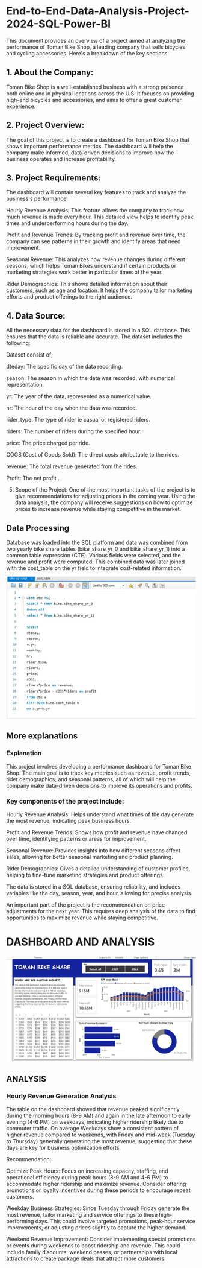 # End-to-End-Data-Analysis-Project-2024-SQL-Power-BI

This document provides an overview of a project aimed at analyzing the performance of Toman Bike Shop, a leading company that sells bicycles and cycling accessories. Here's a breakdown of the key sections:

## 1. About the Company:
Toman Bike Shop is a well-established business with a strong presence both online and in physical locations across the U.S. It focuses on providing high-end bicycles and accessories, and aims to offer a great customer experience.

## 2. Project Overview:
The goal of this project is to create a dashboard for Toman Bike Shop that shows important performance metrics. The dashboard will help the company make informed, data-driven decisions to improve how the business operates and increase profitability.

## 3. Project Requirements:
The dashboard will contain several key features to track and analyze the business's performance:

Hourly Revenue Analysis: This feature allows the company to track how much revenue is made every hour. This detailed view helps to identify peak times and underperforming hours during the day.

Profit and Revenue Trends: By tracking profit and revenue over time, the company can see patterns in their growth and identify areas that need improvement.

Seasonal Revenue: This analyzes how revenue changes during different seasons, which helps Toman Bikes understand if certain products or marketing strategies work better in particular times of the year.

Rider Demographics: This shows detailed information about their customers, such as age and location. It helps the company tailor marketing efforts and product offerings to the right audience.

## 4. Data Source:
All the necessary data for the dashboard is stored in a SQL database. This ensures that the data is reliable and accurate. The dataset includes the following:

Dataset consist of;

dteday: The specific day of the data recording.

season: The season in which the data was recorded, with numerical representation.

yr: The year of the data, represented as a numerical value.

hr: The hour of the day when the data was recorded.

rider_type: The type of rider ie casual or registered riders.

riders: The number of riders during the specified hour.

price: The price charged per ride.

COGS (Cost of Goods Sold): The direct costs attributable to the rides.

revenue: The total revenue generated from the rides.

Profit: The net profit .

5. Scope of the Project:
One of the most important tasks of the project is to give recommendations for adjusting prices in the coming year. Using the data analysis, the company will receive suggestions on how to optimize prices to increase revenue while staying competitive in the market.


## Data Processing
Database was loaded into the SQL platform and data was combined from two yearly bike share tables (bike_share_yr_0 and bike_share_yr_1) into a common table expression (CTE). Various fields were selected, and the revenue and profit were computed. This combined data was later joined with the cost_table on the yr field to integrate cost-related information.

![Alt text](https://github.com/MhizFum/End-to-End-Data-Analysis-Project-2024-SQL-Power-BI/blob/5bc07ac957b7bef1bfdbece6d6266a153bd668de/SQLCODE.jpg)


## More explanations

### Explanation
This project involves developing a performance dashboard for Toman Bike Shop. The main goal is to track key metrics such as revenue, profit trends, rider demographics, and seasonal patterns, all of which will help the company make data-driven decisions to improve its operations and profits.

### Key components of the project include:

Hourly Revenue Analysis: Helps understand what times of the day generate the most revenue, indicating peak business hours.

Profit and Revenue Trends: Shows how profit and revenue have changed over time, identifying patterns or areas for improvement.

Seasonal Revenue: Provides insights into how different seasons affect sales, allowing for better seasonal marketing and product planning.

Rider Demographics: Gives a detailed understanding of customer profiles, helping to fine-tune marketing strategies and product offerings.

The data is stored in a SQL database, ensuring reliability, and includes variables like the day, season, year, and hour, allowing for precise analysis.

An important part of the project is the recommendation on price adjustments for the next year. This requires deep analysis of the data to find opportunities to maximize revenue while staying competitive.

# DASHBOARD AND ANALYSIS

![Alt text](https://github.com/MhizFum/End-to-End-Data-Analysis-Project-2024-SQL-Power-BI/blob/2ed05cf2d20284c998cfdebc61203dcda4ec31be/TOMANDASHBOARD.jpg)

## ANALYSIS

### Hourly Revenue Generation Analysis
The table on the dashboard showed that revenue peaked significantly during the morning hours (8-9 AM) and again in the late afternoon to early evening (4-6 PM) on weekdays, indicating higher ridership likely due to commuter traffic. On average Weekdays show a consistent pattern of higher revenue compared to weekends, with Friday and mid-week (Tuesday to Thursday) generally generating the most revenue, suggesting that these days are key for business optimization efforts.

Recommendation:

Optimize Peak Hours: Focus on increasing capacity, staffing, and operational efficiency during peak hours (8-9 AM and 4-6 PM) to accommodate higher ridership and maximize revenue. Consider offering promotions or loyalty incentives during these periods to encourage repeat customers.

Weekday Business Strategies: Since Tuesday through Friday generate the most revenue, tailor marketing and service offerings to these high-performing days. This could involve targeted promotions, peak-hour service improvements, or adjusting prices slightly to capture the higher demand.

Weekend Revenue Improvement: Consider implementing special promotions or events during weekends to boost ridership and revenue. This could include family discounts, weekend passes, or partnerships with local attractions to create package deals that attract more customers.

